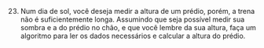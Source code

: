 23. Num dia de sol, você deseja medir a altura de um prédio, porém, a trena não é suficientemente longa.
Assumindo que seja possível medir sua sombra e a do prédio no chão, e que você lembre da sua altura, faça um algoritmo para ler os dados necessários e calcular a altura do prédio.